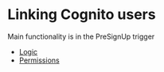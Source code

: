 # Linking Cognito users

Main functionality is in the PreSignUp trigger

- [Logic](https://github.com/nadetastic/vite-amplified-react/blob/5104-linkUserLogins/amplify/backend/function/federatedAuthPreSignup/src/custom.js)
- [Permissions](https://github.com/nadetastic/vite-amplified-react/blob/5104-linkUserLogins/amplify/backend/function/federatedAuthPreSignup/custom-policies.json)